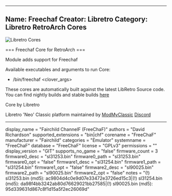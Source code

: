 -----------------------
Name: Freechaf
Creator: Libretro
Category: Libretro RetroArch Cores
-----------------------
![Libretro Cores](https://modmyclassic.com/wp-content/uploads/2020/06/LibRetroNeoCoresSmall.png)

=== Freechaf Core for RetroArch ===

Module adds support for Freechaf

Available executables and arguments to run Core:
- /bin/freechaf <rom> <clover_args>

These cores are automatically built against the latest LibRetro Source code. You can find nightly builds and stable builds [here](https://modmyclassic.com/hmodcores)

Core by Libretro

Libretro 'Neo' Classic platform maintained by [ModMyClassic](https://modmyclassic.com) [Discord](https://modmyclassic.com/discord)

-----------------------

display_name = "Fairchild ChannelF (FreeChaF)"
authors = "David Richardson"
supported_extensions = "bin|chf"
corename = "FreeChaF"
manufacturer = "Fairchild"
categories = "Emulator"
systemname = "FreeChaF"
database = "FreeChaF"
license = "GPLv3"
permissions = ""
display_version = "GIT"
supports_no_game = "false"
firmware_count = 3
firmware0_desc = "sl31253.bin"
firmware0_path = "sl31253.bin"
firmware0_opt = "false"
firmware1_desc = "sl31254.bin"
firmware1_path = "sl31254.bin"
firmware1_opt = "false"
firmware2_desc = "sl90025.bin"
firmware2_path = "sl90025.bin"
firmware2_opt = "false"
notes = "(!) sl31253.bin (md5): ac9804d4c0e9d07e33472e3726ed15c3|(!) sl31254.bin (md5): da98f4bb3242ab80d76629021bb27585|(!) sl90025.bin (md5): 95d339631d867c8f1d15a5f2ec26069d"
